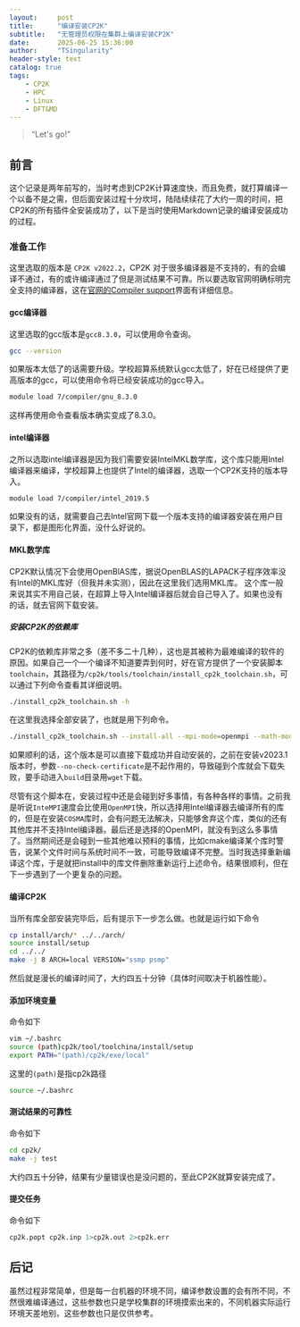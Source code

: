 ```yaml
---
layout:     post
title:      "编译安装CP2K"
subtitle:   "无管理员权限在集群上编译安装CP2K"
date:       2025-06-25 15:36:00
author:     "TSingularity"
header-style: text
catalog: true
tags:
    - CP2K
    - HPC
    - Linux
    - DFT&MD
---
```


> “Let's go!”

## 前言

这个记录是两年前写的，当时考虑到CP2K计算速度快，而且免费，就打算编译一个以备不是之需，但后面安装过程十分坎坷，陆陆续续花了大约一周的时间，把CP2K的所有插件全安装成功了，以下是当时使用Markdown记录的编译安装成功的过程。

### 准备工作

这里选取的版本是 `CP2K v2022.2`，CP2K 对于很多编译器是不支持的，有的会编译不通过，有的或许编译通过了但是测试结果不可靠。所以要选取官网明确标明完全支持的编译器，这在[官网的Compiler support](https://www.cp2k.org/dev:compiler_support)界面有详细信息。

#### gcc编译器
这里选取的gcc版本是`gcc8.3.0`，可以使用命令查询。

```bash
gcc --version
```

如果版本太低了的话需要升级。学校超算系统默认gcc太低了，好在已经提供了更高版本的gcc，可以使用命令将已经安装成功的gcc导入。

```bash
module load 7/compiler/gnu_8.3.0
```

这样再使用命令查看版本确实变成了8.3.0。

#### intel编译器
之所以选取intel编译器是因为我们需要安装IntelMKL数学库，这个库只能用Intel编译器来编译，学校超算上也提供了Intel的编译器，选取一个CP2K支持的版本导入。

```bash
module load 7/compiler/intel_2019.5
```

如果没有的话，就需要自己去Intel官网下载一个版本支持的编译器安装在用户目录下，都是图形化界面，没什么好说的。

#### MKL数学库

CP2K默认情况下会使用OpenBlAS库，据说OpenBLAS的LAPACK子程序效率没有Intel的MKL库好（但我并未实测），因此在这里我们选用MKL库。
这个库一般来说其实不用自己装，在超算上导入Intel编译器后就会自己导入了。如果也没有的话，就去官网下载安装。

##### 安装CP2K的依赖库

CP2K的依赖库非常之多（差不多二十几种），这也是其被称为最难编译的软件的原因。如果自己一个一个编译不知道要弄到何时，好在官方提供了一个安装脚本`toolchain`，其路径为`/cp2k/tools/toolchain/install_cp2k_toolchain.sh`，可以通过下列命令查看其详细说明。

```bash
./install_cp2k_toolchain.sh -h
```

在这里我选择全部安装了，也就是用下列命令。

```bash
./install_cp2k_toolchain.sh --install-all --mpi-mode=openmpi --math-mode=mkl --with-gcc=system --with-scalapack=no --no-check-certificate

```
如果顺利的话，这个版本是可以直接下载成功并自动安装的，之前在安装v2023.1版本时，参数`--no-check-certificate`是不起作用的，导致碰到个库就会下载失败，要手动进入`build`目录用`wget`下载。

尽管有这个脚本在，安装过程中还是会碰到好多事情，有各种各样的事情。之前我是听说`InteMPI`速度会比使用`OpenMPI`快，所以选择用Intel编译器去编译所有的库的，但是在安装`COSMA`库时，会有问题无法解决，只能够舍弃这个库，类似的还有其他库并不支持Intel编译器。最后还是选择的OpenMPI，就没有到这么多事情了。当然期间还是会碰到一些其他难以预料的事情，比如cmake编译某个库时警告，说某个文件时间与系统时间不一致，可能导致编译不完整。当时我选择重新编译这个库，于是就把install中的库文件删除重新运行上述命令。结果很顺利，但在下一步遇到了一个更复杂的问题。

#### 编译CP2K
当所有库全部安装完毕后，后有提示下一步怎么做。也就是运行如下命令

```bash
cp install/arch/* ../../arch/
source install/setup
cd ../../
make -j 8 ARCH=local VERSION="ssmp psmp"
```

然后就是漫长的编译时间了，大约四五十分钟（具体时间取决于机器性能）。

#### 添加环境变量
命令如下
```bash
vim ~/.bashrc
source (path)cp2k/tool/toolchina/install/setup
export PATH="(path)/cp2k/exe/local"
```

这里的`(path)`是指cp2k路径

```bash
source ~/.bashrc
```

#### 测试结果的可靠性

命令如下
```bash
cd cp2k/
make -j test
```

大约四五十分钟，结果有少量错误也是没问题的，至此CP2K就算安装完成了。

#### 提交任务

命令如下
```bash
cp2k.popt cp2k.inp 1>cp2k.out 2>cp2k.err
```

## 后记

虽然过程非常简单，但是每一台机器的环境不同，编译参数设置的会有所不同，不然很难编译通过，这些参数也只是学校集群的环境摸索出来的，不同机器实际运行环境天差地别，这些参数也只是仅供参考。

